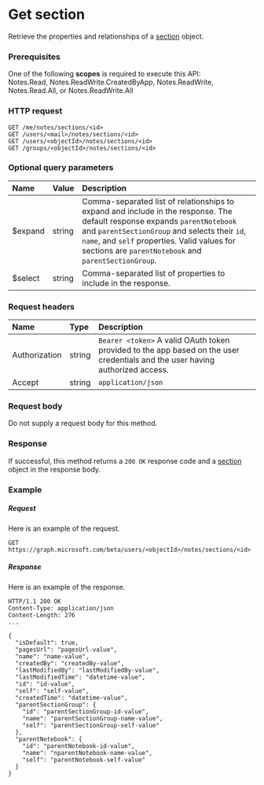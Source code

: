 # Get section

Retrieve the properties and relationships of a [section](../resources/section.md) object.
### Prerequisites
One of the following **scopes** is required to execute this API:  
Notes.Read, Notes.ReadWrite.CreatedByApp, Notes.ReadWrite, Notes.Read.All, or Notes.ReadWrite.All 
### HTTP request
<!-- { "blockType": "ignored" } -->
```http
GET /me/notes/sections/<id>
GET /users/<mail>/notes/sections/<id>
GET /users/<objectId>/notes/sections/<id>
GET /groups/<objectId>/notes/sections/<id>
```
### Optional query parameters
|Name|Value|Description|
|:---------------|:--------|:-------|
|$expand|string|Comma-separated list of relationships to expand and include in the response. The default response expands `parentNotebook` and `parentSectionGroup` and selects their `id`, `name`, and `self` properties. Valid values for sections are `parentNotebook` and `parentSectionGroup`. |
|$select|string|Comma-separated list of properties to include in the response.|

### Request headers
| Name       | Type | Description|
|:-----------|:------|:----------|
| Authorization  | string  | `Bearer <token>` A valid OAuth token provided to the app based on the user credentials and the user having authorized access. |
| Accept | string | `application/json` | 

### Request body
Do not supply a request body for this method.
### Response
If successful, this method returns a `200 OK` response code and a [section](../resources/section.md) object in the response body.
### Example
##### Request
Here is an example of the request.
<!-- {
  "blockType": "request",
  "name": "get_section"
}-->
```http
GET https://graph.microsoft.com/beta/users/<objectId>/notes/sections/<id>
```
##### Response
Here is an example of the response.
<!-- {
  "blockType": "response",
  "truncated": false,
  "@odata.type": "microsoft.graph.section"
} -->
```http
HTTP/1.1 200 OK
Content-Type: application/json
Content-Length: 276
...

{
  "isDefault": true,
  "pagesUrl": "pagesUrl-value",
  "name": "name-value",
  "createdBy": "createdBy-value",
  "lastModifiedBy": "lastModifiedBy-value",
  "lastModifiedTime": "datetime-value",
  "id": "id-value",
  "self": "self-value",
  "createdTime": "datetime-value",
  "parentSectionGroup": {
    "id": "parentSectionGroup-id-value",
    "name": "parentSectionGroup-name-value",
    "self": "parentSectionGroup-self-value"
  },
  "parentNotebook": {
    "id": "parentNotebook-id-value",
    "name": "nparentNotebook-name-value",
    "self": "parentNotebook-self-value"
  }
}
```

<!-- uuid: 8fcb5dbc-d5aa-4681-8e31-b001d5168d79
2015-10-25 14:57:30 UTC -->
<!-- {
  "type": "#page.annotation",
  "description": "Get section",
  "keywords": "",
  "section": "documentation",
  "tocPath": ""
}-->